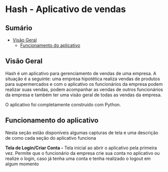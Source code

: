 # Hash - Aplicativo de vendas

## Sumário
- [Visão Geral](#visão-geral)
  - [Funcionamento do aplicativo](#funcionamento-do-aplicativo)

## Visão Geral

Hash é um aplicativo para gerenciamento de vendas de uma empresa. A situação é a seguinte: uma empresa hipotética realiza vendas de produtos para supermercados e com o aplicativo os funcionários da empresa podem realizar suas vendas, podem acompanhar as vendas de outros funcionários da empresa e também ter uma visão geral de todas as vendas da empresa. 

O aplicativo foi completamente construído com Python.

## Funcionamento do aplicativo

Nesta seção estão disponíveis algumas capturas de tela e uma descrição de como cada seção do aplicativo funciona

**Tela de Login/Criar Conta -** Tela inicial ao abrir o aplicativo pela primeira vez. Permite que o funcionário da empresa crie sua conta no aplicativo ou realize o login, caso já tenha uma conta e tenha realizado o logout em algum momento







